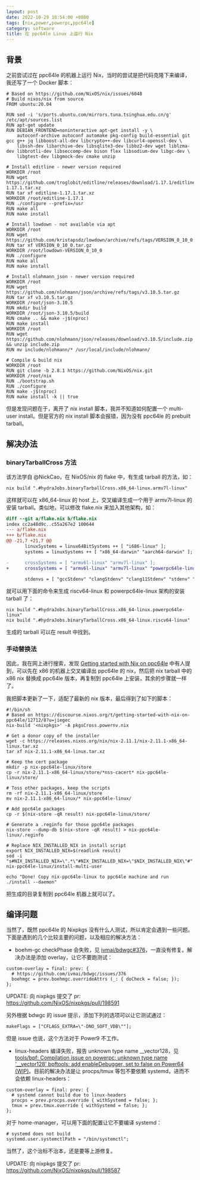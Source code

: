 ```yaml
---
layout: post
date: 2022-10-29 18:54:00 +0800
tags: [nix,power,powerpc,ppc64le]
category: software
title: 在 ppc64le Linux 上运行 Nix
---
```


## 背景

之前尝试过在 ppc64le 的机器上运行 Nix，当时的尝试是把代码克隆下来编译，我还写了一个 Docker 脚本：

```docker
# Based on https://github.com/NixOS/nix/issues/6048
# Build nixos/nix from source
FROM ubuntu:20.04

RUN sed -i 's/ports.ubuntu.com/mirrors.tuna.tsinghua.edu.cn/g' /etc/apt/sources.list
RUN apt-get update
RUN DEBIAN_FRONTEND=noninteractive apt-get install -y \
    autoconf-archive autoconf automake pkg-config build-essential git gcc g++ jq libboost-all-dev libcrypto++-dev libcurl4-openssl-dev \
    libssh-dev libarchive-dev libsqlite3-dev libbz2-dev wget liblzma-dev libbrotli-dev libseccomp-dev bison flex libsodium-dev libgc-dev \
    libgtest-dev libgmock-dev cmake unzip

# Install editline - newer version required
WORKDIR /root
RUN wget https://github.com/troglobit/editline/releases/download/1.17.1/editline-1.17.1.tar.xz
RUN tar xf editline-1.17.1.tar.xz
WORKDIR /root/editline-1.17.1
RUN ./configure --prefix=/usr
RUN make all
RUN make install

# Install lowdown - not available via apt
WORKDIR /root
RUN wget https://github.com/kristapsdz/lowdown/archive/refs/tags/VERSION_0_10_0.tar.gz
RUN tar xf VERSION_0_10_0.tar.gz
WORKDIR /root/lowdown-VERSION_0_10_0
RUN ./configure
RUN make all
RUN make install  

# Install nlohmann_json - newer version required
WORKDIR /root
RUN wget https://github.com/nlohmann/json/archive/refs/tags/v3.10.5.tar.gz
RUN tar xf v3.10.5.tar.gz
WORKDIR /root/json-3.10.5
RUN mkdir build
WORKDIR /root/json-3.10.5/build
RUN cmake .. && make -j$(nproc)
RUN make install
WORKDIR /root
RUN wget https://github.com/nlohmann/json/releases/download/v3.10.5/include.zip && unzip include.zip
RUN mv include/nlohmann/* /usr/local/include/nlohmann/

# Compile & build nix
WORKDIR /root
RUN git clone -b 2.8.1 https://github.com/NixOS/nix.git
WORKDIR /root/nix
RUN ./bootstrap.sh
RUN ./configure
RUN make -j$(nproc)
RUN make install -k || true
```

但是发现问题在于，离开了 nix install 脚本，我并不知道如何配置一个 multi-user install。但是官方的 nix install 脚本会报错，因为没有 ppc64le 的 prebuilt tarball。

## 解决办法

### binaryTarballCross 方法

该方法学自 @NickCao，在 NixOS/nix 的 flake 中，有生成 tarball 的方法，如：

```shell
nix build ".#hydraJobs.binaryTarballCross.x86_64-linux.armv7l-linux"
```

这样就可以在 x86_64-linux 的 host 上，交叉编译生成一个用于 armv7l-linux 的安装 tarball。类似地，可以修改 flake.nix 来加入其他架构，如：

```diff
diff --git a/flake.nix b/flake.nix
index cc2a48d9c..c55a267e2 100644
--- a/flake.nix
+++ b/flake.nix
@@ -21,7 +21,7 @@
       linuxSystems = linux64BitSystems ++ [ "i686-linux" ];
       systems = linuxSystems ++ [ "x86_64-darwin" "aarch64-darwin" ];

-      crossSystems = [ "armv6l-linux" "armv7l-linux" ];
+      crossSystems = [ "armv6l-linux" "armv7l-linux" "powerpc64le-linux" "riscv64-linux" ];

       stdenvs = [ "gccStdenv" "clangStdenv" "clang11Stdenv" "stdenv" "libcxxStdenv" "ccacheStdenv" ];
```

就可以用下面的命令来生成 riscv64-linux 和 powerpc64le-linux 架构的安装 tarball 了：

```shell
nix build ".#hydraJobs.binaryTarballCross.x86_64-linux.powerpc64le-linux"
nix build ".#hydraJobs.binaryTarballCross.x86_64-linux.riscv64-linux"
```

生成的 tarball 可以在 result 中找到。

### 手动替换法

因此，我在网上进行搜索，发现 [Getting started with Nix on ppc64le](https://discourse.nixos.org/t/getting-started-with-nix-on-ppc64le/12712/8?u=jiegec) 中有人提到，可以先在 x86 的机器上交叉编译出 ppc64le 的 nix，然后把 nix tarball 中的 x86 nix 替换成 ppc64le 版本，再复制到 ppc64le 上安装，其余的步骤就一样了。

我把脚本更新了一下，适配了最新的 nix 版本，最后得到了如下的脚本：

```shell
#!/bin/sh
# Based on https://discourse.nixos.org/t/getting-started-with-nix-on-ppc64le/12712/8?u=jiegec
nix-build '<nixpkgs>' -A pkgsCross.powernv.nix

# Get a donor copy of the installer
wget -c https://releases.nixos.org/nix/nix-2.11.1/nix-2.11.1-x86_64-linux.tar.xz
tar xf nix-2.11.1-x86_64-linux.tar.xz

# Keep the cert package
mkdir -p nix-ppc64le-linux/store
cp -r nix-2.11.1-x86_64-linux/store/*nss-cacert* nix-ppc64le-linux/store/

# Toss other packages, keep the scripts
rm -rf nix-2.11.1-x86_64-linux/store
mv nix-2.11.1-x86_64-linux/* nix-ppc64le-linux/

# Add ppc64le packages
cp -r $(nix-store -qR result) nix-ppc64le-linux/store/

# Generate a .reginfo for those ppc64le packages
nix-store --dump-db $(nix-store -qR result) > nix-ppc64le-linux/.reginfo

# Replace NIX_INSTALLED_NIX in install script
export NIX_INSTALLED_NIX=$(readlink result)
sed -i "s#NIX_INSTALLED_NIX=\".*\"#NIX_INSTALLED_NIX=\"$NIX_INSTALLED_NIX\"#" nix-ppc64le-linux/install-multi-user

echo "Done! Copy nix-ppc64le-linux to ppc64le machine and run ./install --daemon"
```

把生成的目录复制到 ppc64le 机器上就可以了。

## 编译问题

当然了，既然 ppc64le 的 Nixpkgs 没有什么人测试，所以肯定会遇到一些问题。下面是遇到的几个比较主要的问题，以及相应的解决方法：

- boehm-gc checkPhase 会失败，见 [ivmai/bdwgc#376](https://github.com/ivmai/bdwgc/issues/376)，一直没有修复。解决办法是添加 overlay，让它不要跑测试：

```
custom-overlay = final: prev: {
  # https://github.com/ivmai/bdwgc/issues/376
  boehmgc = prev.boehmgc.overrideAttrs (_: { doCheck = false; });
};
```

UPDATE: 向 nixpkgs 提交了 pr: https://github.com/NixOS/nixpkgs/pull/198591

另外根据 bdwgc 的 issue 提示，添加下列的选项可以让它测试通过：

```
makeFlags = ["CFLAGS_EXTRA=\"-DNO_SOFT_VDB\""];
```

但是 issue 也说，这个方法对于 Power9 不工作。

- linux-headers 编译失败，报告 unknown type name __vector128，见 [tools/bpf: Compilation issue on powerpc: unknown type name '__vector128'
](https://www.spinics.net/lists/netdev/msg694314.html) [bpftools: add enableDebugger, set to false on Power64 (WIP)](https://github.com/NixOS/nixpkgs/pull/192670)。目前的解决办法是让 procps/tmux 等包不要依赖 systemd，进而不会依赖 linux-headers：

```
custom-overlay = final: prev: {
  # systemd cannot build due to linux-headers
  procps = prev.procps.override { withSystemd = false; };
  tmux = prev.tmux.override { withSystemd = false; };
};
```

对于 home-manager，可以用下面的配置让它不要编译 systemd：

```
# systemd does not build
systemd.user.systemctlPath = "/bin/systemctl";
```

当然了，这个治标不治本，还是要等上游修复。

UPDATE: 向 nixpkgs 提交了 pr: https://github.com/NixOS/nixpkgs/pull/198587